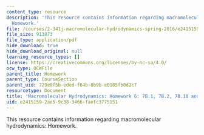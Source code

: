 ```yaml
---
content_type: resource
description: 'This resource contains information regarding macromolecular hydrodynamics:
  Homework.'
file: /courses/2-341j-macromolecular-hydrodynamics-spring-2016/e24151592ae59c383466faefc3775151_MIT2_341JS16_Hw6_Soln.pdf
file_size: 913873
file_type: application/pdf
hide_download: true
hide_download_original: null
learning_resource_types: []
license: https://creativecommons.org/licenses/by-nc-sa/4.0/
ocw_type: OCWFile
parent_title: Homework
parent_type: CourseSection
parent_uid: 729e0f5b-eded-f64b-8b9b-e0105fb0d2c7
resourcetype: Document
title: 'Macromolecular Hydrodynamics: Homework 6: 7B.1, 7B.2, 7B.10 and optional 7C.4'
uid: e2415159-2ae5-9c38-3466-faefc3775151
---
```

This resource contains information regarding macromolecular hydrodynamics: Homework.